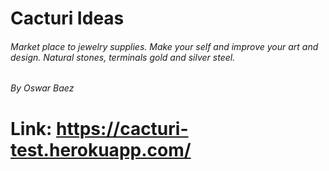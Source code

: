# Cacturi Ideas
######  Market place to jewelry supplies. Make your self and improve your art and design. Natural stones, terminals gold and silver steel. 
###### By Oswar Baez

# Link: https://cacturi-test.herokuapp.com/
